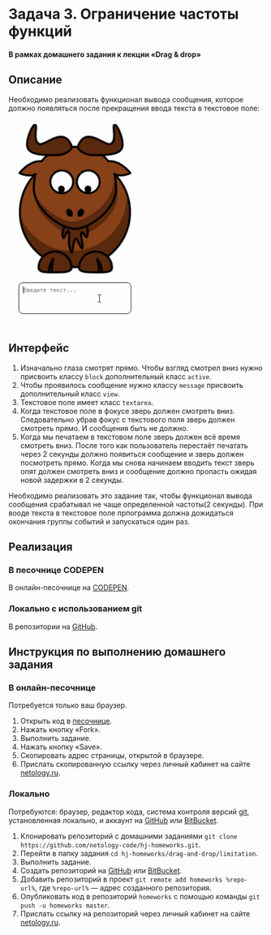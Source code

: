# Задача 3. Ограничение частоты функций

#### В рамках домашнего задания к лекции «Drag & drop»

## Описание

Необходимо реализовать функционал вывода сообщения, которое должно появляться после прекращения ввода текста в текстовое поле:

![Ограничение частоты функций](./res/3.gif)

 

## Интерфейс

1. Изначально  глаза смотрят прямо. Чтобы взгляд смотрел вниз нужно присвоить классу `block` дополнительный класс `active`.
2. Чтобы проявилось сообщение нужно классу `message` присвоить дополнительный класс `view`. 
3. Текстовое поле имеет класс `textarea`.
4. Когда текстовое поле в фокусе зверь должен смотреть вниз. Следовательно убрав фокус с текстового поля зверь должен смотреть прямо. И сообщения быть не должно. 
5. Когда мы печатаем в текстовом поле зверь должен всё время смотреть вниз. После того как пользователь перестаёт печатать через 2 секунды должно появиться сообщение и зверь должен посмотреть прямо. Когда мы снова начинаем вводить текст зверь опят должен смотреть вниз и сообщение должно пропасть ожидая новой задержки в 2 секунды.

Необходимо реализовать это задание так, чтобы функционал вывода сообщения срабатывал не чаще определенной частоты(2 секунды). При вооде текста в текстовое поле прпограмма должна дожидаться окончания группы событий и запускаться один раз.

## Реализация

### В песочнице CODEPEN

В онлайн-песочнице на [CODEPEN](https://codepen.io/Traktaran/pen/wxxRGB).

### Локально с использованием git

В репозитории на [GitHub](https://github.com/netology-code/hj-homeworks/tree/master/drag-and-drop/limitation).

## Инструкция по выполнению домашнего задания

### В онлайн-песочнице

Потребуется только ваш браузер.

1. Открыть код в [песочнице](https://codepen.io/Traktaran/pen/wxeQvE).
2. Нажать кнопку «Fork».
3. Выполнить задание.
4. Нажать кнопку «Save».
5. Скопировать адрес страницы, открытой в браузере.
6. Прислать скопированную ссылку через личный кабинет на сайте [netology.ru](http://netology.ru/).    

### Локально

Потребуются: браузер, редактор кода, система контроля версий [git](https://git-scm.com), установленная локально, и аккаунт на [GitHub](https://github.com/) или [BitBucket](https://bitbucket.org/).

1. Клонировать репозиторий с домашними заданиями `git clone https://github.com/netology-code/hj-homeworks.git`.
2. Перейти в папку задания `cd hj-homeworks/drag-and-drop/limitation`.
3. Выполнить задание.
4. Создать репозиторий на [GitHub](https://github.com/) или [BitBucket](https://bitbucket.org/).
5. Добавить репозиторий в проект `git remote add homeworks %repo-url%`, где `%repo-url%` — адрес созданного репозитория.
6. Опубликовать код в репозиторий `homeworks` с помощью команды `git push -u homeworks master`.
7. Прислать ссылку на репозиторий через личный кабинет на сайте [netology.ru](http://netology.ru/).